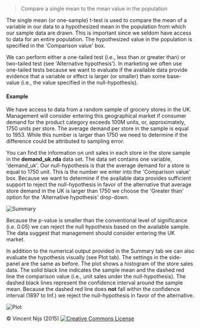 > Compare a single mean to the mean value in the population

The single mean (or one-sample) t-test is used to compare the mean of a variable in our data to a hypothesized mean in the population from which our sample data are drawn. This is important since we seldom have access to data for an entire population. The hypothesized value in the population is specified in the 'Comparison value' box.

We can perform either a one-tailed test (i.e., less than or greater than) or two-tailed test (see 'Alternative hypothesis'). In marketing we often use one-tailed tests because we want to evaluate if the available data provide evidence that a variable or effect is larger (or smaller) than some base-value (i.e., the value specified in the null-hypothesis).

#### Example

We have access to data from a random sample of grocery stores in the UK. Management will consider entering this geographical market if consumer demand for the product category exceeds 100M units, or, approximately, 1750 units per store. The average demand per store in the sample is equal to 1953. While this number is larger than 1750 we need to determine if the difference could be attributed to sampling error.

You can find the information on unit sales in each store in the store sample in the __demand\_uk.rda__ data set. The data set contains one variable, 'demand_uk'. Our null-hypothesis is that the average demand for a store is equal to 1750 unit. This is the number we enter into the 'Comparison value' box. Because we want to determine if the available data provides sufficient support to reject the null-hypothesis in favor of the alternative that average store demand in the UK is larger than 1750 we choose the 'Greater than' option for the 'Alternative hypothesis' drop-down.

![Summary](figures_quant/summary_single_mean.png)

Because the p-value is smaller than the conventional level of significance (i.e. 0.05) we can reject the null hypothesis based on the available sample. The data suggest that management should consider entering the UK market.

In addition to the numerical output provided in the Summary tab we can also evaluate the hypothesis visually (see Plot tab). The settings in the side-panel are the same as before. The plot shows a histogram of the store sales data. The solid black line indicates the sample mean and the dashed red line the comparison value (i.e., unit sales under the null-hypothesis). The dashed black lines represent the confidence interval around the sample mean. Because the dashed red line does __not__ fall within the confidence interval (1897 to Inf.) we reject the null-hypothesis in favor of the alternative.

![Plot](figures_quant/plot_single_mean.png)

&copy; Vincent Nijs (2015) <a rel="license" href="http://creativecommons.org/licenses/by-nc-sa/4.0/" target="_blank"><img alt="Creative Commons License" style="border-width:0" src="imgs/80x15.png" /></a>
